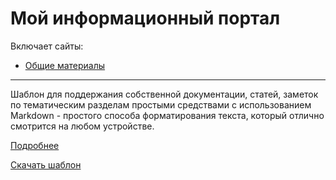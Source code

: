 # Мой информационный портал

Включает сайты:
- [Общие материалы](CommonMaterials/docs/index.md)

----

Шаблон для поддержания собственной документации, статей, заметок по тематическим разделам простыми средствами с использованием Markdown - простого способа форматирования текста, который отлично смотрится на любом устройстве.

[Подробнее](CommonMaterials/docs/documentation/index.md)

[Скачать шаблон](https://github.com/InfDev/MyMdPortalTemplate/archive/refs/heads/main.zip)


